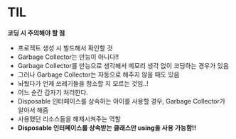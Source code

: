 # TIL
**코딩 시 주의해야 할 점**
- 프로젝트 생성 시 빌드해서 확인할 것
- Garbage Collector는 만능이 아니다!!
- Garbage Collector를 만능으로 생각해서 메모리 생각 없이 코딩하는 경우가 있음
- 그러나 Garbage Collector는 자동으로 해주지 않을 때도 있음
- 놔뒀다가 언제 쓰레기들을 청소할 지 모르는 것임..!
- 어느 순간 갑자기 처리한다.
- Disposable 인터페이스를 상속하는 아이를 사용할 경우, Garbage Collector가 알아서 해줌
- 사용했던 리소스들을 해제시켜주는 역할
- **Disposable 인터페이스를 상속받는 클래스만 using을 사용 가능함!!**
